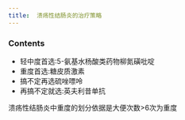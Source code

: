 ```yaml
---
title:  溃疡性结肠炎的治疗策略
--- 
```


### Contents
- 轻中度首选:5-氨基水杨酸类药物柳氮磺吡啶
- 重度首选:糖皮质激素
- 搞不定再选硫唑嘌呤
- 再搞不定就选:英夫利昔单抗

溃疡性结肠炎中重度的划分依据是大便次数>6次为重度
